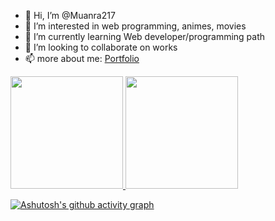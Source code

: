 - 👋 Hi, I’m @Muanra217
- 👀 I’m interested in web programming, animes, movies
- 🌱 I’m currently learning Web developer/programming path
- 💞️ I’m looking to collaborate on works
- 📫 more about me: [Portfolio](https://muanra217.github.io)

<p align="left">
<a href="https://github.com/Muanra217">
  <img height="180em" src="https://github-readme-stats-eight-theta.vercel.app/api?username=Muanra217&show_icons=true&theme=algolia&include_all_commits=true&count_private=true"/>
  <img height="180em" src="https://github-readme-stats-eight-theta.vercel.app/api/top-langs/?username=Muanra217&layout=compact&langs_count=8&theme=algolia"/>
</a>
</p>


[![Ashutosh's github activity graph](https://activity-graph.herokuapp.com/graph?username=muanra217)](https://github.com/ashutosh00710/github-readme-activity-graph)

<!---
Muanra217/Muanra217 is a ✨ special ✨ repository because its `README.md` (this file) appears on your GitHub profile.
You can click the Preview link to take a look at your changes.
--->
